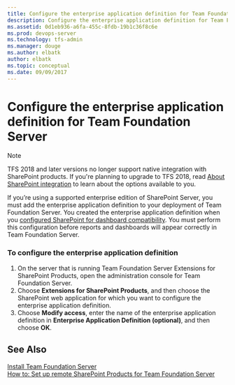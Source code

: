 ```yaml
---
title: Configure the enterprise application definition for Team Foundation Server
description: Configure the enterprise application definition for Team Foundation Server
ms.assetid: 0d1eb936-a6fa-455c-8fdb-19b1c36f8c6e
ms.prod: devops-server
ms.technology: tfs-admin
ms.manager: douge
ms.author: elbatk
author: elbatk
ms.topic: conceptual
ms.date: 09/09/2017
---
```


# Configure the enterprise application definition for Team Foundation Server

> [!NOTE]
> TFS 2018 and later versions no longer support native integration with SharePoint products. If you're planning to upgrade to TFS 2018, read [About SharePoint integration](/azure/devops/report/sharepoint-dashboards/about-sharepoint-integration) to learn about the options available to you.

If you’re using a supported enterprise edition of SharePoint Server, you must add the enterprise application definition to your deployment of Team Foundation Server. You created the enterprise application definition when you [configured SharePoint for dashboard compatibility](install-sharepoint.md). You must perform this configuration before reports and dashboards will appear correctly in Team Foundation Server. 

### To configure the enterprise application definition

1.  On the server that is running Team Foundation Server Extensions for SharePoint Products, open the administration console for Team Foundation Server.  
2.  Choose **Extensions for SharePoint Products**, and then choose the SharePoint web application for which you want to configure the enterprise application definition.  
3.  Choose **Modify access**, enter the name of the enterprise application definition in **Enterprise Application Definition (optional)**, and then choose **OK**.

## See Also

 [Install Team Foundation Server](../install-2013/install-tfs.md)  
 [How to: Set up remote SharePoint Products for Team Foundation Server](setup-remote-sharepoint.md)
 